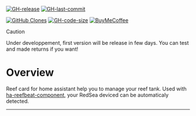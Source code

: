 <!-- [![hacs_badge](https://img.shields.io/badge/HACS-Default-41BDF5.svg?style=flat-square)](https://github.com/hacs/default) -->
[![GH-release](https://img.shields.io/github/v/release/Elwinmage/ha-reef-card.svg?style=flat-square)](https://github.com/Elwinmage/ha-reef-card/releases)
[![GH-last-commit](https://img.shields.io/github/last-commit/Elwinmage/ha-reef-card.svg?style=flat-square)](https://github.com/Elwinmage/ha-reef-card/commits/master)

[![GitHub Clones](https://img.shields.io/badge/dynamic/json?color=success&label=Clone&query=count&url=https://gist.githubusercontent.com/Elwinmage/dd3b205383103c2e65a7f516003ecbf6/raw/clone.json&logo=github)](https://github.com/MShawon/github-clone-count-badge)
[![GH-code-size](https://img.shields.io/github/languages/code-size/Elwinmage/ha-reef-card.svg?color=red&style=flat-square)](https://github.com/Elwinmage/ha-reef-card) 
[![BuyMeCoffee][buymecoffeebadge]][buymecoffee]

> [!CAUTION]
> Under developpement, first version will be release in few days. You can test and made returns if you want!


# Overview
Reef card for home assistant help you to manage your reef tank.
Used with  [ha-reefbeat-component](http://github.com/Elwinmage), your RedSea deviced can be automaticaly detected.

***

[buymecoffee]: https://paypal.me/Elwinmage
[buymecoffeebadge]: https://img.shields.io/badge/buy%20me%20a%20coffee-donate-yellow.svg?style=flat-square
